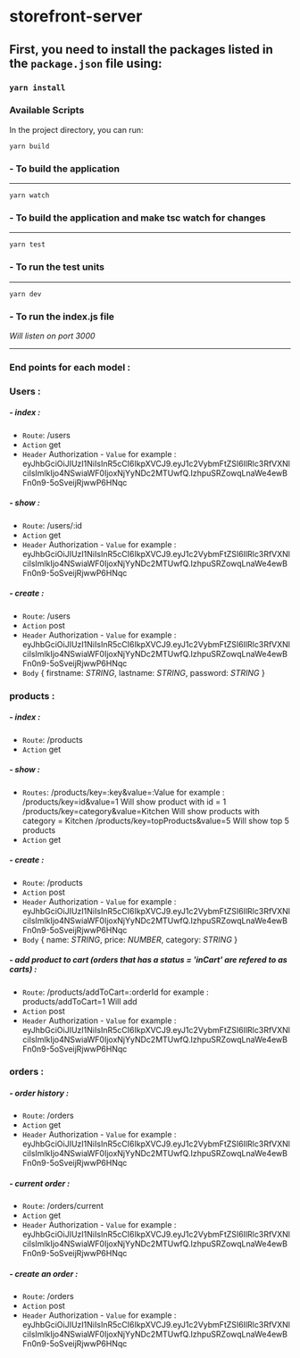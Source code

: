 
# storefront-server

## First, you need to install the packages listed in the `package.json` file using:

### `yarn install`


### Available Scripts
In the project directory, you can run:

 `yarn build`
### - To build the application
***

 `yarn watch`
### - To build the application and make tsc watch for changes
***

 `yarn test`
### - To run the test units
***

`yarn dev`
### - To run the index.js file 
*Will listen on port 3000*  
***

### End points for each model :

### Users :

##### - index :
- `Route`: /users
- `Action` get
- `Header` Authorization - `Value` for example : 
eyJhbGciOiJIUzI1NiIsInR5cCI6IkpXVCJ9.eyJ1c2VybmFtZSI6IlRlc3RfVXNlciIsImlkIjo4NSwiaWF0IjoxNjYyNDc2MTUwfQ.IzhpuSRZowqLnaWe4ewBFn0n9-5oSveijRjwwP6HNqc

##### - show :
- `Route`: /users/:id
- `Action` get
- `Header` Authorization - `Value` for example : 
eyJhbGciOiJIUzI1NiIsInR5cCI6IkpXVCJ9.eyJ1c2VybmFtZSI6IlRlc3RfVXNlciIsImlkIjo4NSwiaWF0IjoxNjYyNDc2MTUwfQ.IzhpuSRZowqLnaWe4ewBFn0n9-5oSveijRjwwP6HNqc
 
##### - create :
- `Route`: /users
- `Action` post
- `Header` Authorization - `Value` for example : 
eyJhbGciOiJIUzI1NiIsInR5cCI6IkpXVCJ9.eyJ1c2VybmFtZSI6IlRlc3RfVXNlciIsImlkIjo4NSwiaWF0IjoxNjYyNDc2MTUwfQ.IzhpuSRZowqLnaWe4ewBFn0n9-5oSveijRjwwP6HNqc
- `Body` {
    firstname: *STRING*, 
    lastname: *STRING*, 
    password: *STRING*
}
 
### products :

##### - index :
- `Route`: /products
- `Action` get

##### - show :
- `Routes`: /products/key=:key&value=:Value for example :
/products/key=id&value=1 Will show product with id = 1
/products/key=category&value=Kitchen Will show products with category = Kitchen
/products/key=topProducts&value=5 Will show top 5 products
- `Action` get

##### - create :
- `Route`: /products
- `Action` post
- `Header` Authorization - `Value` for example : 
eyJhbGciOiJIUzI1NiIsInR5cCI6IkpXVCJ9.eyJ1c2VybmFtZSI6IlRlc3RfVXNlciIsImlkIjo4NSwiaWF0IjoxNjYyNDc2MTUwfQ.IzhpuSRZowqLnaWe4ewBFn0n9-5oSveijRjwwP6HNqc
- `Body` {
    name: *STRING*, 
    price: *NUMBER*, 
    category: *STRING*
} 
 
##### - add product to cart (orders that has a status = 'inCart' are refered to  as carts) :
- `Route`: /products/addToCart=:orderId for example :
products/addToCart=1 Will add 
- `Action` post
- `Header` Authorization - `Value` for example : 
eyJhbGciOiJIUzI1NiIsInR5cCI6IkpXVCJ9.eyJ1c2VybmFtZSI6IlRlc3RfVXNlciIsImlkIjo4NSwiaWF0IjoxNjYyNDc2MTUwfQ.IzhpuSRZowqLnaWe4ewBFn0n9-5oSveijRjwwP6HNqc
 

### orders :

##### - order history :
- `Route`: /orders
- `Action` get
- `Header` Authorization - `Value` for example : 
eyJhbGciOiJIUzI1NiIsInR5cCI6IkpXVCJ9.eyJ1c2VybmFtZSI6IlRlc3RfVXNlciIsImlkIjo4NSwiaWF0IjoxNjYyNDc2MTUwfQ.IzhpuSRZowqLnaWe4ewBFn0n9-5oSveijRjwwP6HNqc

##### - current order :
- `Route`: /orders/current
- `Action` get
- `Header` Authorization - `Value` for example : 
eyJhbGciOiJIUzI1NiIsInR5cCI6IkpXVCJ9.eyJ1c2VybmFtZSI6IlRlc3RfVXNlciIsImlkIjo4NSwiaWF0IjoxNjYyNDc2MTUwfQ.IzhpuSRZowqLnaWe4ewBFn0n9-5oSveijRjwwP6HNqc

##### - create an order :
- `Route`: /orders
- `Action` post
- `Header` Authorization - `Value` for example : 
eyJhbGciOiJIUzI1NiIsInR5cCI6IkpXVCJ9.eyJ1c2VybmFtZSI6IlRlc3RfVXNlciIsImlkIjo4NSwiaWF0IjoxNjYyNDc2MTUwfQ.IzhpuSRZowqLnaWe4ewBFn0n9-5oSveijRjwwP6HNqc